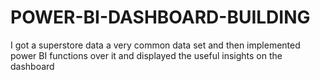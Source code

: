 # POWER-BI-DASHBOARD-BUILDING
 I got a superstore data a very common data set and then implemented power BI functions over it and displayed the useful insights on the dashboard
